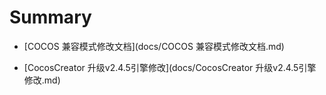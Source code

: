 # Summary

* [COCOS 兼容模式修改文档](docs/COCOS 兼容模式修改文档.md)

* [CocosCreator 升级v2.4.5引擎修改](docs/CocosCreator 升级v2.4.5引擎修改.md)
